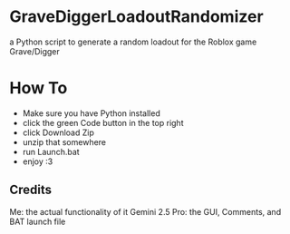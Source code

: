 # GraveDiggerLoadoutRandomizer
a Python script to generate a random loadout for the Roblox game Grave/Digger

# How To
- Make sure you have Python installed
- click the green Code button in the top right
- click Download Zip
- unzip that somewhere
- run Launch.bat
- enjoy :3

## Credits
Me: the actual functionality of it 
Gemini 2.5 Pro: the GUI, Comments, and BAT launch file
